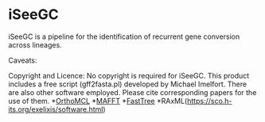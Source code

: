 # iSeeGC

iSeeGC is a pipeline for the identification of recurrent gene conversion across lineages.

Caveats:


Copyright and Licence:
No copyright is required for iSeeGC.
This product includes a free script (gff2fasta.pl) developed by Michael Imelfort.
There are also other software employed. Please cite corresponding papers for the use of them.
*[OrthoMCL](http://orthomcl.org/orthomcl/) 
*[MAFFT](http://mafft.cbrc.jp/alignment/software/)
*[FastTree](http://darlinglab.org/blog/2015/03/23/not-so-fast-fasttree.html)
*RAxML(https://sco.h-its.org/exelixis/software.html)
